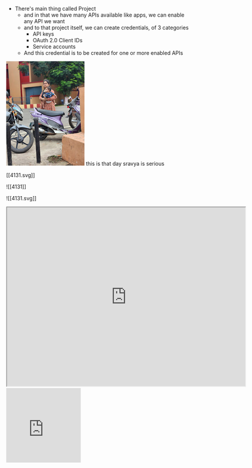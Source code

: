 - There's main thing called Project
	-  and in that we have many APIs available like apps, we can enable any API we want
	-  and to that project itself, we can create credentials, of 3 categories
		- API keys
		- OAuth 2.0 Client IDs
		- Service accounts
	- And this credential is to be created for one or more enabled APIs


[![](2024-07-30_google-photo_122739.jpg)](https://photos.google.com/lr/photo/APoIuWorr248Ds2EU8ch-0Sj0N-Enxo2Xc764GF0GMc7M844NxZO9fkStUHFKOkN1oK8ZLrOiQXgO4qmhGsdiI9EmBp0p4nZyg) 
this is that day sravya is serious


[[4131.svg]]




![[4131]]

![[4131.svg]]


<iframe src="https://drive.google.com/file/d/1diSzlVa6jH1cssvAZ9AAmIJ0o8-FZkCW/preview" width="640" height="480" allow="autoplay"></iframe>
<iframe src="https://1drv.ms/b/c/5bdcd4caf1f4c40d/IQPiQ9NRdmDWRJgkSUXMx4RxAQUw76lao0DIDAhrCfwq45k" width="200" height="200" frameborder="0" scrolling="yes"></iframe>








